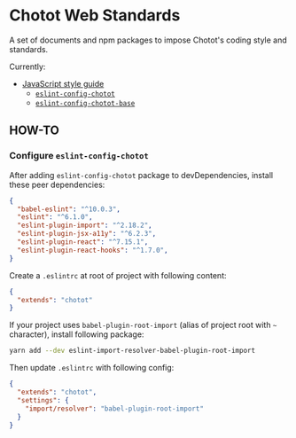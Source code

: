 # Chotot Web Standards

A set of documents and npm packages to impose Chotot's coding style and standards.

Currently:

- [JavaScript style guide](https://github.com/ChoTotOSS/chotot-web-standards/tree/master/javascript)
  - [`eslint-config-chotot`](https://www.npmjs.com/package/eslint-config-chotot)
  - [`eslint-config-chotot-base`](https://www.npmjs.com/package/eslint-config-chotot-base)


## HOW-TO

### Configure `eslint-config-chotot`

After adding `eslint-config-chotot` package to devDependencies, install these peer dependencies:

```json
{
  "babel-eslint": "^10.0.3",
  "eslint": "^6.1.0",
  "eslint-plugin-import": "^2.18.2",
  "eslint-plugin-jsx-a11y": "^6.2.3",
  "eslint-plugin-react": "^7.15.1",
  "eslint-plugin-react-hooks": "^1.7.0",
}
```

Create a `.eslintrc` at root of project with following content:

```json
{
  "extends": "chotot"
}
```

If your project uses `babel-plugin-root-import` (alias of project root with `~` character), install following package:

```sh
yarn add --dev eslint-import-resolver-babel-plugin-root-import
```

Then update `.eslintrc` with following config:

```json
{
  "extends": "chotot",
  "settings": {
    "import/resolver": "babel-plugin-root-import"
  }
}
```

